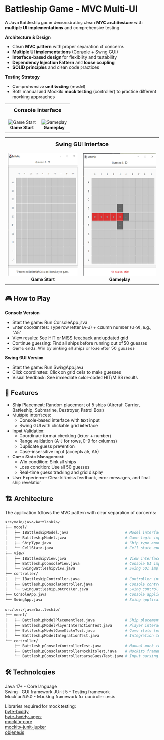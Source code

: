 # Battleship Game - MVC Multi-UI

A Java Battleship game demonstrating clean **MVC architecture** with **multiple UI implementations** and comprehensive testing

**Architecture & Design**
- Clean **MVC pattern** with proper separation of concerns
- **Multiple UI implementations** (Console + Swing GUI)
- **Interface-based design** for flexibility and testability
- **Dependency Injection Pattern** and **loose coupling**
- **SOLID principles** and clean code practices

**Testing Strategy**
- Comprehensive **unit testing** (model)
- Both manual and Mockito **mock testing** (controller) to practice different mocking approaches

<div align="center">
  <table>
    <tr>
      <th colspan="2" style="text-align: center; padding: 10px; font-size: 18px;">Console Interface</th>
    </tr>
    <tr>
      <td style="text-align: center; padding: 10px;">
        <img src="imgs/bg1.jpg" alt="Game Start" height="300"/>
        <br><b>Game Start</b>
      </td>
      <td style="text-align: center; padding: 10px;">
        <img src="imgs/bg2.jpg" alt="Gameplay" height="300"/>
        <br><b>Gameplay</b>
      </td>
    </tr>
  </table>
</div>

<div align="center">
  <table>
    <th colspan="2" style="text-align: center; padding: 10px; font-size: 18px;">Swing GUI Interface</th>
    </tr>
    <tr>
      <td style="text-align: center; padding: 10px;">
        <img src="imgs/bg3.png" alt="Game Start" height="400"/>
        <br><b>Game Start</b>
      </td>
      <td style="text-align: center; padding: 10px;">
        <img src="imgs/bg4.png" alt="Gameplay" height="400"/>
        <br><b>Gameplay</b>
      </td>
    </tr>
  </table>
</div>

## 🎮 How to Play

**Console Version**

- Start the game: Run ConsoleApp.java
- Enter coordinates: Type row letter (A-J) + column number (0-9), e.g., "A5"
- View results: See HIT or MISS feedback and updated grid
- Continue guessing: Find all ships before running out of 50 guesses
- Game ends: Win by sinking all ships or lose after 50 guesses

**Swing GUI Version**

- Start the game: Run SwingApp.java
- Click coordinates: Click on grid cells to make guesses
- Visual feedback: See immediate color-coded HIT/MISS results

## 🚀 Features

- Ship Placement: Random placement of 5 ships (Aircraft Carrier, Battleship, Submarine, Destroyer, Patrol Boat)
- Multiple Interfaces:
  - Console-based interface with text input
  - Swing GUI with clickable grid interface
- Input Validation:
  - Coordinate format checking (letter + number)
  - Range validation (A-J for rows, 0-9 for columns)
  - Duplicate guess prevention
  - Case-insensitive input (accepts a5, A5)
- Game State Management:
  - Win condition: Sink all ships
  - Loss condition: Use all 50 guesses
  - Real-time guess tracking and grid display
- User Experience: Clear hit/miss feedback, error messages, and final ship revelation

## 🏗️ Architecture
The application follows the MVC pattern with clear separation of concerns:

```bash
src/main/java/battleship/
├── model/
│   ├── IBattleshipModel.java                          # Model interface
│   ├── BattleshipModel.java                           # Game logic implementation
│   ├── ShipType.java                                  # Ship type enumeration
│   └── CellState.java                                 # Cell state enumeration
├── view/
│   ├── IBattleshipView.java                           # View interface
│   ├── BattleshipConsoleView.java                     # Console UI implementation
│   └── SwingBattleshipView.java                       # Swing GUI implementation
├── controller/
│   ├── IBattleshipController.java                     # Controller interface
│   ├── BattleshipConsoleController.java               # Console controller implementation
│   └── SwingBattleshipController.java                 # Swing controller implementation
├── ConsoleApp.java                                    # Console application entry point
└── SwingApp.java                                      # Swing application entry point

src/test/java/battleship/
├── model/
│   ├── BattleshipModelPlacementTest.java              # Ship placement tests
│   ├── BattleshipModelPlayerInteractionTest.java      # Player interaction tests
│   ├── BattleshipModelGameStateTest.java              # Game state tests
│   └── BattleshipModelIntegrationTest.java            # Integration tests
└── controller/
    ├── BattleshipConsoleControllerTest.java           # Manual mock tests
    ├── BattleshipConsoleControllerMockitoTest.java    # Mockito framework tests
    └── BattleshipConsoleControllerparseGuessTest.java # Input parsing tests
```

## 🛠️ Technologies

Java 17+ - Core language  
Swing - GUI framework
JUnit 5 - Testing framework  
Mockito 5.9.0 - Mocking framework for controller tests  
  
Libraries required for mock testing:  
[byte-buddy](https://repo1.maven.org/maven2/net/bytebuddy/byte-buddy/)  
[byte-buddy-agent](https://repo1.maven.org/maven2/net/bytebuddy/byte-buddy-agent/)  
[mockito-core](https://repo1.maven.org/maven2/org/mockito/mockito-core/)  
[mockito-junit-jupiter](https://repo1.maven.org/maven2/org/mockito/mockito-junit-jupiter/)  
[objenesis](https://repo1.maven.org/maven2/org/objenesis/objenesis/)  
